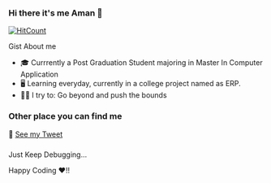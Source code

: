### Hi there it's me Aman 👋


[![HitCount](http://hits.dwyl.com/Aman-2407/Aman-2407.svg)](http://hits.dwyl.com/Aman-2407/Aman-2407)

Gist About me


 *  :mortar_board: Currrently a Post Graduation Student majoring in Master In Computer Application
 *  :desktop_computer:  Learning everyday, currently in a college project named as ERP.
 *  :climbing_man:  I try to:  Go beyond and push the bounds
 
 ### Other place you can find me
 
 :hatched_chick:  [See my Tweet](https://twitter.com/aman_07verma)
 
 
 ###
Just Keep Debugging...

Happy Coding :heart:!!



